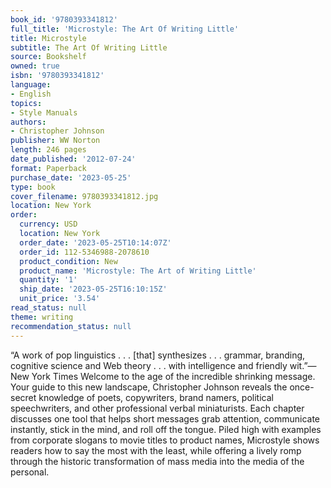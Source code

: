```yaml
---
book_id: '9780393341812'
full_title: 'Microstyle: The Art Of Writing Little'
title: Microstyle
subtitle: The Art Of Writing Little
source: Bookshelf
owned: true
isbn: '9780393341812'
language:
- English
topics:
- Style Manuals
authors:
- Christopher Johnson
publisher: WW Norton
length: 246 pages
date_published: '2012-07-24'
format: Paperback
purchase_date: '2023-05-25'
type: book
cover_filename: 9780393341812.jpg
location: New York
order:
  currency: USD
  location: New York
  order_date: '2023-05-25T10:14:07Z'
  order_id: 112-5346988-2078610
  product_condition: New
  product_name: 'Microstyle: The Art of Writing Little'
  quantity: '1'
  ship_date: '2023-05-25T16:10:15Z'
  unit_price: '3.54'
read_status: null
theme: writing
recommendation_status: null
---
```

“A work of pop linguistics . . . [that] synthesizes . . . grammar, branding, cognitive science and Web theory . . . with intelligence and friendly wit.”—New York Times
Welcome to the age of the incredible shrinking message. Your guide to this new landscape, Christopher Johnson reveals the once-secret knowledge of poets, copywriters, brand namers, political speechwriters, and other professional verbal miniaturists. Each chapter discusses one tool that helps short messages grab attention, communicate instantly, stick in the mind, and roll off the tongue. Piled high with examples from corporate slogans to movie titles to product names, Microstyle shows readers how to say the most with the least, while offering a lively romp through the historic transformation of mass media into the media of the personal.

